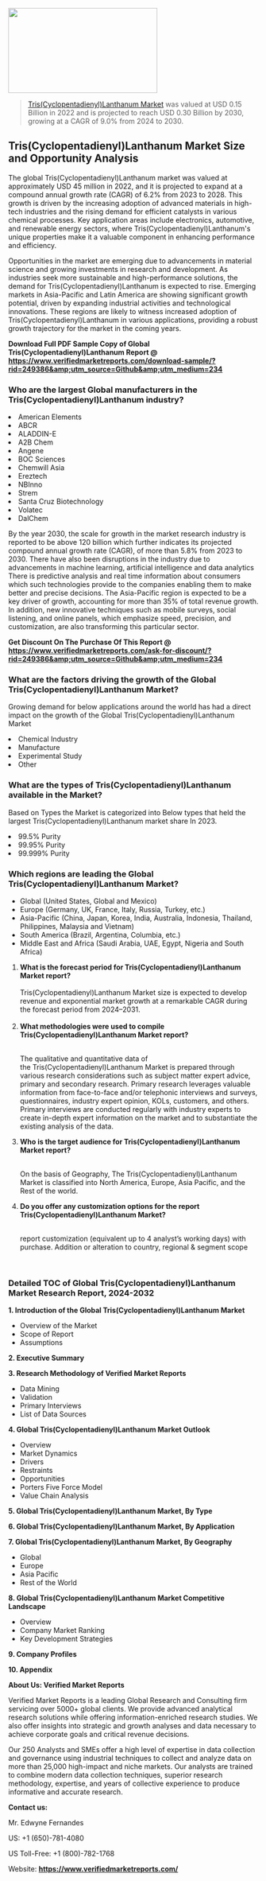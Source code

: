 
<img src="https://ffe5etoiles.com/wp-content/uploads/2024/12/MST1-300x171.png" alt="" width="300" height="171" class="alignnone size-medium wp-image-20088" /><blockquote><p><p><a href="https://www.verifiedmarketreports.com/download-sample/?rid=249386&utm_source=Github&utm_medium=234" target="_blank">Tris(Cyclopentadienyl)Lanthanum Market</a> was valued at USD 0.15 Billion in 2022 and is projected to reach USD 0.30 Billion by 2030, growing at a CAGR of 9.0% from 2024 to 2030.</p></blockquote><p><h2>Tris(Cyclopentadienyl)Lanthanum Market Size and Opportunity Analysis</h2><p>The global Tris(Cyclopentadienyl)Lanthanum market was valued at approximately USD 45 million in 2022, and it is projected to expand at a compound annual growth rate (CAGR) of 6.2% from 2023 to 2028. This growth is driven by the increasing adoption of advanced materials in high-tech industries and the rising demand for efficient catalysts in various chemical processes. Key application areas include electronics, automotive, and renewable energy sectors, where Tris(Cyclopentadienyl)Lanthanum's unique properties make it a valuable component in enhancing performance and efficiency.</p><p>Opportunities in the market are emerging due to advancements in material science and growing investments in research and development. As industries seek more sustainable and high-performance solutions, the demand for Tris(Cyclopentadienyl)Lanthanum is expected to rise. Emerging markets in Asia-Pacific and Latin America are showing significant growth potential, driven by expanding industrial activities and technological innovations. These regions are likely to witness increased adoption of Tris(Cyclopentadienyl)Lanthanum in various applications, providing a robust growth trajectory for the market in the coming years.</p></p><p class=""><strong>Download Full PDF Sample Copy of Global Tris(Cyclopentadienyl)Lanthanum Report @ <a href="https://www.verifiedmarketreports.com/download-sample/?rid=249386&amp;utm_source=Github&amp;utm_medium=234" target="_blank">https://www.verifiedmarketreports.com/download-sample/?rid=249386&amp;utm_source=Github&amp;utm_medium=234</a></strong></p><h3 id="" class="">Who are the largest Global manufacturers in the Tris(Cyclopentadienyl)Lanthanum industry?</h3><p><li>American Elements</li><li> ABCR</li><li> ALADDIN-E</li><li> A2B Chem</li><li> Angene</li><li> BOC Sciences</li><li> Chemwill Asia</li><li> Ereztech</li><li> NBInno</li><li> Strem</li><li> Santa Cruz Biotechnology</li><li> Volatec</li><li> DalChem</li></p><div class=""><div class="" dir="" data-message-author-role="" data-message-id="" data-message-model-slug=""><div class=""><div class=""><div class=""><div class="" dir="" data-message-author-role="" data-message-id="" data-message-model-slug=""><div class=""><div class=""><p>By the year 2030, the scale for growth in the market research industry is reported to be above 120 billion which further indicates its projected compound annual growth rate (CAGR), of more than 5.8% from 2023 to 2030. There have also been disruptions in the industry due to advancements in machine learning, artificial intelligence and data analytics There is predictive analysis and real time information about consumers which such technologies provide to the companies enabling them to make better and precise decisions. The Asia-Pacific region is expected to be a key driver of growth, accounting for more than 35% of total revenue growth. In addition, new innovative techniques such as mobile surveys, social listening, and online panels, which emphasize speed, precision, and customization, are also transforming this particular sector.</p><p><strong>Get Discount On The Purchase Of This Report @&nbsp; <a href="https://www.verifiedmarketreports.com/ask-for-discount/?rid=249386&amp;utm_source=Github&amp;utm_medium=234" target="_blank">https://www.verifiedmarketreports.com/ask-for-discount/?rid=249386&amp;utm_source=Github&amp;utm_medium=234</a></strong></p></div></div></div></div></div></div></div></div><h3 id="" class="">What are the factors driving the growth of the Global Tris(Cyclopentadienyl)Lanthanum Market?</h3><p id="" class="">Growing demand for below applications around the world has had a direct impact on the growth of the Global Tris(Cyclopentadienyl)Lanthanum Market</p><p id="" class=""><li>Chemical Industry</li><li> Manufacture</li><li> Experimental Study</li><li> Other</li></p><h3 id="" class="">What are the types of Tris(Cyclopentadienyl)Lanthanum available in the Market?</h3><p id="" class="">Based on Types the Market is categorized into Below types that held the largest Tris(Cyclopentadienyl)Lanthanum market share In 2023.</p><p id="" class=""><li>99.5% Purity</li><li> 99.95% Purity</li><li> 99.999% Purity</li></p><h3 id="" class="">Which regions are leading the Global Tris(Cyclopentadienyl)Lanthanum Market?</h3><ul><li>Global (United States, Global and Mexico)</li><li>Europe (Germany, UK, France, Italy, Russia, Turkey, etc.)</li><li>Asia-Pacific (China, Japan, Korea, India, Australia, Indonesia, Thailand, Philippines, Malaysia and Vietnam)</li><li>South America (Brazil, Argentina, Columbia, etc.)</li><li>Middle East and Africa (Saudi Arabia, UAE, Egypt, Nigeria and South Africa)</li></ul><p><ol><li><strong>What is the forecast period for Tris(Cyclopentadienyl)Lanthanum Market report?<br /></strong><br /><span data-sheets-root="1" data-sheets-value="{&quot;1&quot;:2,&quot;2&quot;:&quot;XXXX size is expected to develop revenue and exponential market growth at a remarkable CAGR during the forecast period from 2024&ndash;2030.&quot;}" data-sheets-userformat="{&quot;2&quot;:12674,&quot;4&quot;:{&quot;1&quot;:2,&quot;2&quot;:16776960},&quot;10&quot;:2,&quot;11&quot;:0,&quot;15&quot;:&quot;Arial&quot;,&quot;16&quot;:12}">Tris(Cyclopentadienyl)Lanthanum Market size is expected to develop revenue and exponential market growth at a remarkable CAGR during the forecast period from 2024&ndash;2031.</span><br /><br /></li><li><strong>What methodologies were used to compile Tris(Cyclopentadienyl)Lanthanum Market report?<br /><br /></strong><p>The qualitative and quantitative data of the&nbsp;Tris(Cyclopentadienyl)Lanthanum Market is prepared through various research considerations such as subject matter expert advice, primary and secondary research. Primary research leverages valuable information from face-to-face and/or telephonic interviews and surveys, questionnaires, industry expert opinion, KOLs, customers, and others. Primary interviews are conducted regularly with industry experts to create in-depth expert information on the market and to substantiate the existing analysis of the data.&nbsp;</p></li><li><strong>Who is the target audience for Tris(Cyclopentadienyl)Lanthanum Market report?<br /><br /></strong><p>On the basis of Geography, The&nbsp;Tris(Cyclopentadienyl)Lanthanum Market is classified into North America, Europe, Asia Pacific, and the Rest of the world.</p></li><li><strong>Do you offer any customization options for the report Tris(Cyclopentadienyl)Lanthanum Market?<br /><br /></strong><p>report customization (equivalent up to 4 analyst&rsquo;s working days) with purchase. Addition or alteration to country, regional &amp; segment scope</p><p>&nbsp;</p></li></ol></p><h3 id="" class="">Detailed TOC of Global Tris(Cyclopentadienyl)Lanthanum Market Research Report, 2024-2032</h3><p id="" class=""><strong>1. Introduction of the Global Tris(Cyclopentadienyl)Lanthanum Market</strong></p><ul><li>Overview of the Market</li><li>Scope of Report</li><li>Assumptions</li></ul><p id="" class=""><strong>2. Executive Summary</strong></p><p id="" class=""><strong>3. Research Methodology of&nbsp;Verified Market Reports</strong></p><ul><li>Data Mining</li><li>Validation</li><li>Primary Interviews</li><li>List of Data Sources</li></ul><p id="" class=""><strong>4. Global Tris(Cyclopentadienyl)Lanthanum Market Outlook</strong></p><ul><li>Overview</li><li>Market Dynamics</li><li>Drivers</li><li>Restraints</li><li>Opportunities</li><li>Porters Five Force Model</li><li>Value Chain Analysis</li></ul><p id="" class=""><strong>5. Global Tris(Cyclopentadienyl)Lanthanum Market, By&nbsp;Type</strong></p><p id="" class=""><strong>6. Global Tris(Cyclopentadienyl)Lanthanum Market, By Application</strong></p><p id="" class=""><strong>7. Global Tris(Cyclopentadienyl)Lanthanum Market, By Geography</strong></p><ul><li>Global</li><li>Europe</li><li>Asia Pacific</li><li>Rest of the World</li></ul><p id="" class=""><strong>8. Global Tris(Cyclopentadienyl)Lanthanum Market Competitive Landscape</strong></p><ul><li>Overview</li><li>Company Market Ranking</li><li>Key Development Strategies</li></ul><p id="" class=""><strong>9. Company Profiles</strong></p><p id="" class=""><strong>10. Appendix</strong></p><p id="" class=""><strong>About Us: Verified Market Reports</strong></p><p id="" class="">Verified Market Reports is a leading Global Research and Consulting firm servicing over 5000+ global clients. We provide advanced analytical research solutions while offering information-enriched research studies. We also offer insights into strategic and growth analyses and data necessary to achieve corporate goals and critical revenue decisions.</p><p id="" class="">Our 250 Analysts and SMEs offer a high level of expertise in data collection and governance using industrial techniques to collect and analyze data on more than 25,000 high-impact and niche markets. Our analysts are trained to combine modern data collection techniques, superior research methodology, expertise, and years of collective experience to produce informative and accurate research.</p><p id="" class=""><strong>Contact us:</strong></p><p id="" class="">Mr. Edwyne Fernandes</p><p id="" class="">US: +1 (650)-781-4080</p><p id="" class="">US Toll-Free: +1 (800)-782-1768</p><p id="" class="">Website: <a target="" data-test-app-aware-link=""><strong>https://www.verifiedmarketreports.com/</strong></a></p>

